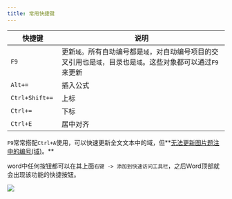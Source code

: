 ```yaml
---
title: 常用快捷键
---
```


| 快捷键          | 说明                                                         |
| --------------- | ------------------------------------------------------------ |
| `F9`            | 更新`域`。所有自动编号都是`域`，对自动编号项目的交叉引用也是`域`，目录也是`域`。这些对象都可以通过`F9`来更新 |
| `Alt+=`         | 插入公式                                                     |
| `Ctrl+Shift+= ` | 上标                                                         |
| `Ctrl+=`        | 下标                                                         |
| `Ctrl+E`        | 居中对齐                                                     |

`F9`常常搭配`Ctrl+A`使用，可以快速更新全文文本中的域，但**[无法更新图片题注中的编号(域)](/论文排版指南/踩坑.html)。**

word中任何按钮都可以在其上面`右键 -> 添加到快速访问工具栏`，之后Word顶部就会出现该功能的快捷按钮。

![](http://qiniu.zkytech.top/动画(36).gif)

